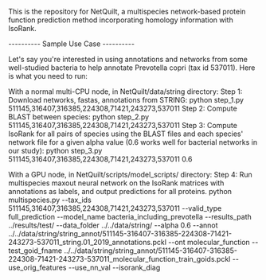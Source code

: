 This is the repository for NetQuilt, a multispecies network-based protein function prediction method incorporating homology information with IsoRank.



---------- Sample Use Case ----------

Let's say you're interested in using annotations and networks from some well-studied bacteria to help annotate Prevotella copri (tax id 537011).
Here is what you need to run:

With a normal multi-CPU node, in NetQuilt/data/string directory:
Step 1:
Download networks, fastas, annotations from STRING:
    python step_1.py 511145,316407,316385,224308,71421,243273,537011
Step 2:
Compute BLAST between species:
    python step_2.py 511145,316407,316385,224308,71421,243273,537011
Step 3:
Compute IsoRank for all pairs of species using the BLAST files and each species' network file for a given alpha value (0.6 works well for bacterial networks in our study):
    python step_3.py 511145,316407,316385,224308,71421,243273,537011 0.6

With a GPU node, in NetQuilt/scripts/model_scripts/ directory:
Step 4:
Run multispecies maxout neural network on the IsoRank matrices with annotations as labels, and output predictions for all proteins.
    python multispecies.py --tax_ids 511145,316407,316385,224308,71421,243273,537011 --valid_type full_prediction --model_name bacteria_including_prevotella 
    --results_path ../results/test/ --data_folder ../../data/string/ --alpha 0.6 --annot ../../data/string/string_annot/511145-316407-316385-224308-71421-243273-537011_string.01_2019_annotations.pckl 
    --ont molecular_function --test_goid_fname ../../data/string/string_annot/511145-316407-316385-224308-71421-243273-537011_molecular_function_train_goids.pckl 
    --use_orig_features --use_nn_val --isorank_diag
